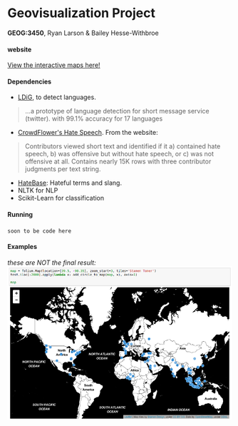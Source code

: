 # Geovisualization Project

**GEOG:3450**, Ryan Larson & Bailey Hesse-Withbroe

#### website

[View the interactive maps here!](https://ryan-p-larson.github.io/gviz/)

#### Dependencies

- [LDiG](https://github.com/shuyo/ldig), to detect languages.
> ...a prototype of language detection for short message service (twitter). with 99.1% accuracy for 17 languages

- [CrowdFlower's Hate Speech](https://www.crowdflower.com/wp-content/uploads/2016/03/twitter-hate-speech-classifier-DFE-a845520.csv). From the website:
> Contributors viewed short text and identified if it a) contained hate speech, b) was offensive but without hate speech, or c) was not offensive at all. Contains nearly 15K rows with three contributor judgments per text string.

- [HateBase](https://www.hatebase.org/): Hateful terms and slang.
- NLTK for NLP
- Scikit-Learn for classification

#### Running

`
soon to be code here
`

#### Examples

*these are NOT the final result:*
<img src='viz/3-28/folium-overall-map.png'></img>
